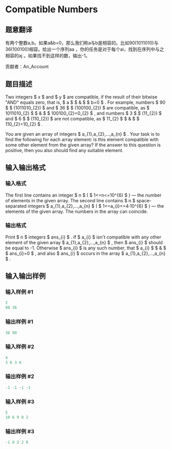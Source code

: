 # Compatible Numbers

## 题意翻译

有两个整数a,b。如果a&b=0，那么我们称a与b是相容的。比如90(1011010)与36(100100)相容。给出一个序列aa ，你的任务是对于每个ai，找到在序列中与之相容的aj 。如果找不到这样的数，输出-1。

贡献者：An_Account

## 题目描述

Two integers $ x $ and $ y $ are compatible, if the result of their bitwise "AND" equals zero, that is, $ a $ $ & $ $ b=0 $ . For example, numbers $ 90 $ $ (1011010_{2}) $ and $ 36 $ $ (100100_{2}) $ are compatible, as $ 1011010_{2} $ $ & $ $ 100100_{2}=0_{2} $ , and numbers $ 3 $ $ (11_{2}) $ and $ 6 $ $ (110_{2}) $ are not compatible, as $ 11_{2} $ $ & $ $ 110_{2}=10_{2} $ .

You are given an array of integers $ a_{1},a_{2},...,a_{n} $ . Your task is to find the following for each array element: is this element compatible with some other element from the given array? If the answer to this question is positive, then you also should find any suitable element.

## 输入输出格式

### 输入格式

The first line contains an integer $ n $ ( $ 1<=n<=10^{6} $ ) — the number of elements in the given array. The second line contains $ n $ space-separated integers $ a_{1},a_{2},...,a_{n} $ ( $ 1<=a_{i}<=4·10^{6} $ ) — the elements of the given array. The numbers in the array can coincide.

### 输出格式

Print $ n $ integers $ ans_{i} $ . If $ a_{i} $ isn't compatible with any other element of the given array $ a_{1},a_{2},...,a_{n} $ , then $ ans_{i} $ should be equal to -1. Otherwise $ ans_{i} $ is any such number, that $ a_{i} $ $ & $ $ ans_{i}=0 $ , and also $ ans_{i} $ occurs in the array $ a_{1},a_{2},...,a_{n} $ .

## 输入输出样例

### 输入样例 #1

```cpp
2
90 36

```
### 输出样例 #1

```cpp
36 90
```


### 输入样例 #2

```cpp
4
3 6 3 6

```
### 输出样例 #2

```cpp
-1 -1 -1 -1
```


### 输入样例 #3

```cpp
5
10 6 9 8 2

```
### 输出样例 #3

```cpp
-1 8 2 2 8
```


